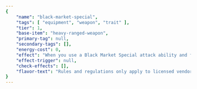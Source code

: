 ```yaml
---
{
	"name": "black-market-special",
	"tags": [ "equipment", "weapon", "trait" ],
	"tier": 1,
	"base-item": "heavy-ranged-weapon",
	"primary-tag": null,
	"secondary-tags": [],
	"energy-cost": 0,
	"effect": "When you use a Black Market Special attack ability and fail to achieve an outcome on the check, the ability fails to resolve. When you achieve and outcome, double the additional damage dealt by the outcome effect.",
	"effect-trigger": null,
	"check-effects": [],
	"flavor-text": "Rules and regulations only apply to licensed vendors.",
}
---
```

